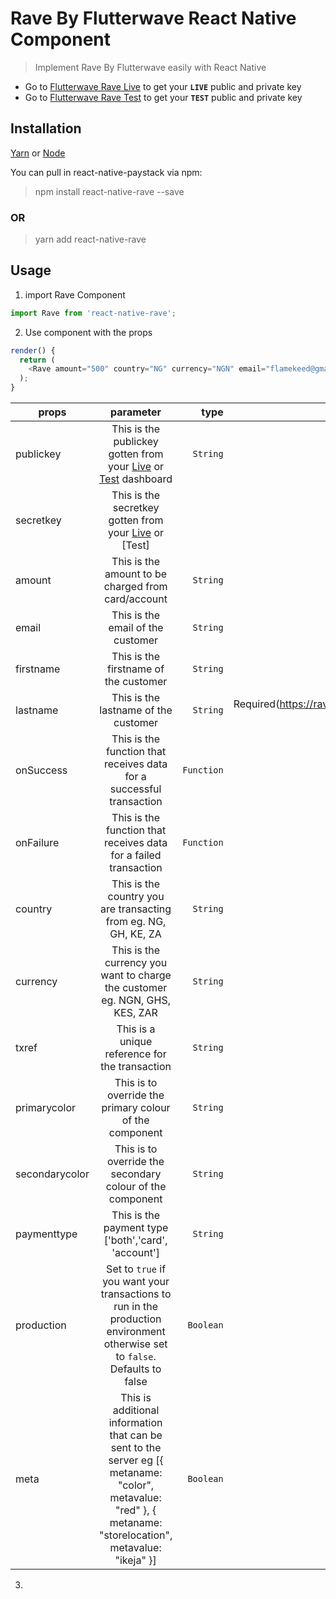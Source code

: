 # Rave By Flutterwave React Native Component

> Implement Rave By Flutterwave easily with React Native

- Go to [Flutterwave Rave Live](https://rave.flutterwave.com/dashboard/settings/apis) to get your **`LIVE`** public and private key
- Go to [Flutterwave Rave Test](https://ravesandbox.flutterwave.com/dashboard/settings/apis) to get your **`TEST`** public and private key

## Installation

[Yarn](https://yarnpkg.com/lang/en/docs/install/) or [Node](http://hhvm.com)

You can pull in react-native-paystack via npm:

> npm install react-native-rave --save

### OR

> yarn add react-native-rave

## Usage

1.  import Rave Component

```javascript
import Rave from 'react-native-rave';
```

2. Use component with the props

```javascript
render() {
  return (
    <Rave amount="500" country="NG" currency="NGN" email="flamekeed@gmail.com" firstname="Oluwole" lastname="Adebiyi" publickey="FLWPUBK-8ba286388b24dbd6c20706def0b4ea23-X" secretkey="FLWSECK-c45e0f704619e673263844e584bba013-X" txref="cs3762jhj" paymenttype="card" meta={[{ metaname: "color", metavalue: "red" }, { metaname: "storelocation", metavalue: "ikeja" }]} production={false} onSuccess={res => this.onSuccess(res)} onFailure={e => this.onFailure(e)} />
  );
}
```

| props        | parameter           | type | required  |
| ------------- |:-------------:| -----:| -----:|
| publickey      |  This is the publickey gotten from your [Live](https://rave.flutterwave.com/dashboard/settings/apis) or [Test](https://ravesandbox.flutterwave.com/dashboard/settings/apis) dashboard | `String` | Required
| secretkey      |  This is the secretkey gotten from your [Live](https://rave.flutterwave.com/dashboard/settings/apis) or [Test]
| amount      |  This is the amount to be charged from card/account | `String` | Required
| email      |  This is the email of the customer | `String` | Required
| firstname      |  This is the firstname of the customer | `String` | Required
| lastname      |  This is the lastname of the customer | `String` | Required(https://ravesandbox.flutterwave.com/dashboard/settings/apis) dashboard | `String` | Required
| onSuccess      |  This is the function that receives data for a successful transaction | `Function` | Required
| onFailure      |  This is the function that receives data for a failed transaction | `Function` | Required
| country      |  This is the country you are transacting from eg. NG, GH, KE, ZA | `String` | Not Required (defaults to NG)
| currency      |  This is the currency you want to charge the customer eg. NGN, GHS, KES, ZAR | `String` | Not Required (defaults to NGN)
| txref      |  This is a unique reference for the transaction | `String` | Not Required (will be generated automatically)
| primarycolor      |  This is to override the primary colour of the component | `String` | Not Required
| secondarycolor      |  This is to override the secondary colour of the component | `String` | Not Required
| paymenttype      |  This is the payment type ['both','card', 'account'] | `String` | Not Required ('defaults to both')
| production      |   Set to `true` if you want your transactions to run in the production environment otherwise set to `false`. Defaults to false  | `Boolean` | Not Required ('defaults to false')
| meta      |  This is additional information that can be sent to the server eg [{ metaname: "color", metavalue: "red" }, { metaname: "storelocation", metavalue: "ikeja" }]  | `Boolean` | Not Required

3. 